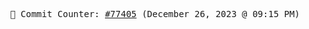 <p align="center">
    <samp>
        📮 Commit Counter: <a href="https://github.com/Javascript-void0/Javascript-void0/commits/main">#77405</a> (December 26, 2023 @ 09:15 PM)
    </samp>
</p>